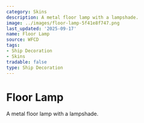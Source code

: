 ```yaml
---
category: Skins
description: A metal floor lamp with a lampshade.
image: ../images/floor-lamp-5f41e8f747.png
last_updated: '2025-09-17'
name: Floor Lamp
source: WFCD
tags:
- Ship Decoration
- Skins
tradable: false
type: Ship Decoration
---
```


# Floor Lamp

A metal floor lamp with a lampshade.

